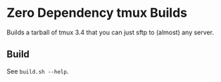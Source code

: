 # Zero Dependency tmux Builds

Builds a tarball of tmux 3.4 that you can just sftp to (almost) any server.

## Build

See `build.sh --help`.
